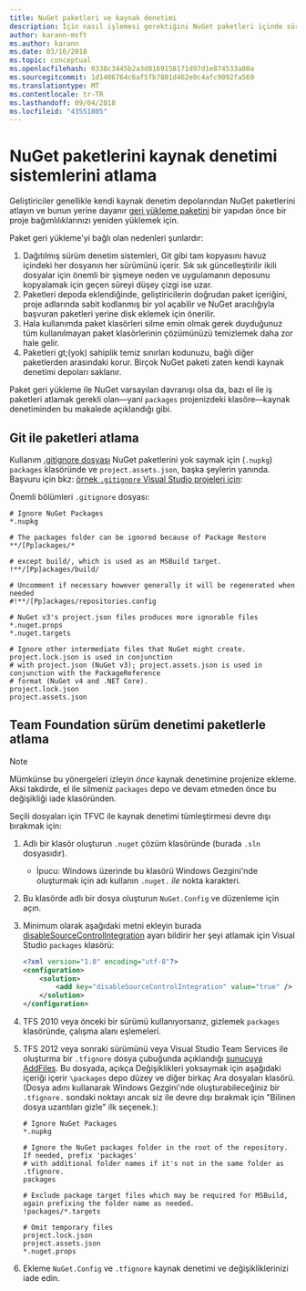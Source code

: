 ```yaml
---
title: NuGet paketleri ve kaynak denetimi
description: İçin nasıl işlemesi gerektiğini NuGet paketleri içinde sürüm denetimi ve kaynak denetimi sistemlerini ve git ve TFVC paketlerle atlamak nasıl konuları.
author: karann-msft
ms.author: karann
ms.date: 03/16/2018
ms.topic: conceptual
ms.openlocfilehash: 0338c3445b2a3d8169158171d97d1e874533a80a
ms.sourcegitcommit: 1d1406764c6af5fb7801d462e0c4afc9092fa569
ms.translationtype: MT
ms.contentlocale: tr-TR
ms.lasthandoff: 09/04/2018
ms.locfileid: "43551805"
---
```

# <a name="omitting-nuget-packages-in-source-control-systems"></a>NuGet paketlerini kaynak denetimi sistemlerini atlama

Geliştiriciler genellikle kendi kaynak denetim depolarından NuGet paketlerini atlayın ve bunun yerine dayanır [geri yükleme paketini](package-restore.md) bir yapıdan önce bir proje bağımlılıklarınızı yeniden yüklemek için.

Paket geri yükleme'yi bağlı olan nedenleri şunlardır:

1. Dağıtılmış sürüm denetim sistemleri, Git gibi tam kopyasını havuz içindeki her dosyanın her sürümünü içerir. Sık sık güncelleştirilir ikili dosyalar için önemli bir şişmeye neden ve uygulamanın deposunu kopyalamak için geçen süreyi düşey çizgi ise uzar.
1. Paketleri depoda eklendiğinde, geliştiricilerin doğrudan paket içeriğini, proje adlarında sabit kodlanmış bir yol açabilir ve NuGet aracılığıyla başvuran paketleri yerine disk eklemek için önerilir.
1. Hala kullanımda paket klasörleri silme emin olmak gerek duyduğunuz tüm kullanılmayan paket klasörlerinin çözümünüzü temizlemek daha zor hale gelir.
1. Paketleri gt;(yok) sahiplik temiz sınırları kodunuzu, bağlı diğer paketlerden arasındaki korur. Birçok NuGet paketi zaten kendi kaynak denetimi depoları saklanır.

Paket geri yükleme ile NuGet varsayılan davranışı olsa da, bazı el ile iş paketleri atlamak gerekli olan&mdash;yani `packages` projenizdeki klasöre&mdash;kaynak denetiminden bu makalede açıklandığı gibi.

## <a name="omitting-packages-with-git"></a>Git ile paketleri atlama

Kullanım [.gitignore dosyası](https://git-scm.com/docs/gitignore) NuGet paketlerini yok saymak için (`.nupkg`) `packages` klasöründe ve `project.assets.json`, başka şeylerin yanında. Başvuru için bkz: [örnek `.gitignore` Visual Studio projeleri için](https://github.com/github/gitignore/blob/master/VisualStudio.gitignore):

Önemli bölümleri `.gitignore` dosyası:

```gitignore
# Ignore NuGet Packages
*.nupkg

# The packages folder can be ignored because of Package Restore
**/[Pp]ackages/*

# except build/, which is used as an MSBuild target.
!**/[Pp]ackages/build/

# Uncomment if necessary however generally it will be regenerated when needed
#!**/[Pp]ackages/repositories.config

# NuGet v3's project.json files produces more ignorable files
*.nuget.props
*.nuget.targets

# Ignore other intermediate files that NuGet might create. project.lock.json is used in conjunction
# with project.json (NuGet v3); project.assets.json is used in conjunction with the PackageReference
# format (NuGet v4 and .NET Core).
project.lock.json
project.assets.json
```

## <a name="omitting-packages-with-team-foundation-version-control"></a>Team Foundation sürüm denetimi paketlerle atlama

> [!Note]
> Mümkünse bu yönergeleri izleyin *önce* kaynak denetimine projenize ekleme. Aksi takdirde, el ile silmeniz `packages` depo ve devam etmeden önce bu değişikliği iade klasöründen.

Seçili dosyaları için TFVC ile kaynak denetimi tümleştirmesi devre dışı bırakmak için:

1. Adlı bir klasör oluşturun `.nuget` çözüm klasöründe (burada `.sln` dosyasıdır).
    - İpucu: Windows üzerinde bu klasörü Windows Gezgini'nde oluşturmak için adı kullanın `.nuget.` *ile* nokta karakteri.

1. Bu klasörde adlı bir dosya oluşturun `NuGet.Config` ve düzenleme için açın.

1. Minimum olarak aşağıdaki metni ekleyin burada [disableSourceControlIntegration](../reference/nuget-config-file.md#solution-section) ayarı bildirir her şeyi atlamak için Visual Studio `packages` klasörü:

   ```xml
   <?xml version="1.0" encoding="utf-8"?>
   <configuration>
       <solution>
           <add key="disableSourceControlIntegration" value="true" />
       </solution>
   </configuration>
   ```

1. TFS 2010 veya önceki bir sürümü kullanıyorsanız, gizlemek `packages` klasöründe, çalışma alanı eşlemeleri.

1. TFS 2012 veya sonraki sürümünü veya Visual Studio Team Services ile oluşturma bir `.tfignore` dosya çubuğunda açıklandığı [sunucuya AddFiles](/vsts/tfvc/add-files-server.md?view=vsts#tfignore). Bu dosyada, açıkça Değişiklikleri yoksaymak için aşağıdaki içeriği içerir `\packages` depo düzey ve diğer birkaç Ara dosyaları klasörü. (Dosya adını kullanarak Windows Gezgini'nde oluşturabileceğiniz bir `.tfignore.` sondaki noktayı ancak siz ile devre dışı bırakmak için "Bilinen dosya uzantıları gizle" ilk seçenek.):

   ```cli
   # Ignore NuGet Packages
   *.nupkg

   # Ignore the NuGet packages folder in the root of the repository. If needed, prefix 'packages'
   # with additional folder names if it's not in the same folder as .tfignore.   
   packages

   # Exclude package target files which may be required for MSBuild, again prefixing the folder name as needed.
   !packages/*.targets

   # Omit temporary files
   project.lock.json
   project.assets.json
   *.nuget.props
   ```

1. Ekleme `NuGet.Config` ve `.tfignore` kaynak denetimi ve değişikliklerinizi iade edin.
